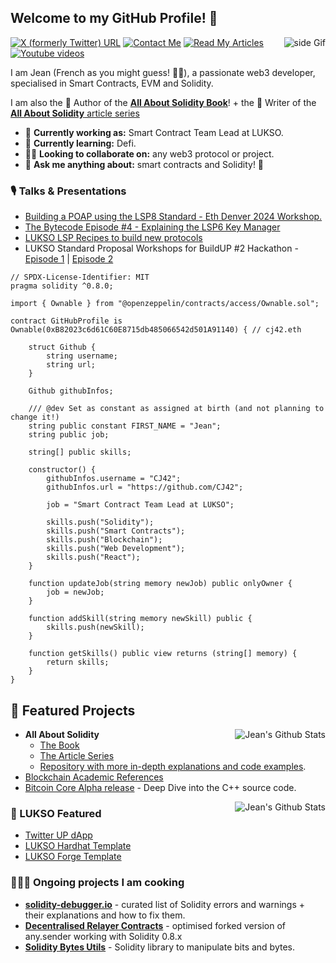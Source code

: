 ## Welcome to my GitHub Profile! 👋 

<a href="https://leanpub.com/all-about-solidity-book#:~:text=A%20developer%20guide%20for%20smart,build%20new%20protocols%20and%20dApps.&text=Discover%20the%20secrets%20of%20the,About%20Solidity%22%20for%20a%20reason!" target="_blank"><img src="https://d2sofvawe08yqg.cloudfront.net/all-about-solidity-book/s_hero?1715538832" alt="side Gif" style="z-index: 99999999" align="right" height="auto"/></a>

[![X (formerly Twitter) URL](https://img.shields.io/twitter/url?url=https%3A%2F%2Fx.com%2FJeanCavallera&style=social&label=Follow%20Me&labelColor=1DA1F2)](https://x.com/JeanCavallera)
[![Contact Me](https://img.shields.io/static/v1?message=LinkedIn&logo=linkedin&labelColor=0A66C2&color=0A66C2&logoColor=white&label=%20)](https://www.linkedin.com/in/jeancav/)
[![Read My Articles](https://img.shields.io/static/v1?message=Medium&logo=medium&labelColor=000000&color=000000&logoColor=white&label=%20)](https://medium.com/@jeancvllr)
[![Youtube videos](https://img.shields.io/static/v1?message=YouTube&logo=youtube&labelColor=FF0000&color=FF0000&logoColor=white&label=%20)](https://www.youtube.com/playlist?list=PLFb3VvViujW7bvEh_UdPChneZsZC8tXdZ)

I am Jean (French as you might guess! 🥖🥐), a passionate web3 developer, specialised in Smart Contracts, EVM and Solidity.

I am also the 📓 Author of the [**All About Solidity Book**](https://leanpub.com/all-about-solidity-book#:~:text=A%20developer%20guide%20for%20smart,build%20new%20protocols%20and%20dApps.&text=Discover%20the%20secrets%20of%20the,About%20Solidity%22%20for%20a%20reason!)! + the 📑 Writer of the [**All About Solidity** article series](https://medium.com/me/stories/public)

- 🔭 **Currently working as:** Smart Contract Team Lead at LUKSO.
- 🌱 **Currently learning:** Defi.
- 🤝🏻 **Looking to collaborate on:** any web3 protocol or project.
- 💬 **Ask me anything about:** smart contracts and Solidity! 🫡

### 🎙️ Talks & Presentations

- [Building a POAP using the LSP8 Standard - Eth Denver 2024 Workshop.](https://www.youtube.com/watch?v=ff_IYOuQn_s&pp=ygUOamVhbiBjYXZhbGxlcmE%3D)
- [The Bytecode Episode #4 - Explaining the LSP6 Key Manager](https://www.youtube.com/watch?v=2Sm9LsCPjdE)
- [LUKSO LSP Recipes to build new protocols](https://www.youtube.com/watch?v=cx7EHlP6BZM&pp=ygUOamVhbiBjYXZhbGxlcmE%3D)
- LUKSO Standard Proposal Workshops for BuildUP #2 Hackathon - [Episode 1](https://www.youtube.com/watch?v=PrXVcRL1n98) | [Episode 2](https://www.youtube.com/watch?v=xQV2l7VSRZ0)

```solidity title="GitHubProfile.sol"
// SPDX-License-Identifier: MIT
pragma solidity ^0.8.0;

import { Ownable } from "@openzeppelin/contracts/access/Ownable.sol";

contract GitHubProfile is Ownable(0xB82023c6d61C60E8715db485066542d501A91140) { // cj42.eth

    struct Github {
        string username;
        string url;
    }

    Github githubInfos;

    /// @dev Set as constant as assigned at birth (and not planning to change it!)
    string public constant FIRST_NAME = "Jean";
    string public job;

    string[] public skills;

    constructor() {
        githubInfos.username = "CJ42";
        githubInfos.url = "https://github.com/CJ42";

        job = "Smart Contract Team Lead at LUKSO";
        
        skills.push("Solidity");
        skills.push("Smart Contracts");
        skills.push("Blockchain");
        skills.push("Web Development");
        skills.push("React");
    }

    function updateJob(string memory newJob) public onlyOwner {
        job = newJob;
    }

    function addSkill(string memory newSkill) public {
        skills.push(newSkill);
    }

    function getSkills() public view returns (string[] memory) {
        return skills;
    }
}
```

<!--
**CJ42/CJ42** is a ✨ _special_ ✨ repository because its `README.md` (this file) appears on your GitHub profile.

Here are some ideas to get you started:
- ⚡ Fun fact: ...
- 🤔 **I’m looking for help** with front-end web design to 
-->

## 🌟 Featured Projects

<img src="https://github-readme-stats.vercel.app/api?username=cj42&count_private=true&show_icons=true&include_all_commits=true" align="right" alt="Jean's Github Stats" height="auto"/>

- **All About Solidity**
    - [The Book](https://leanpub.com/all-about-solidity-book#:~:text=A%20developer%20guide%20for%20smart,build%20new%20protocols%20and%20dApps.&text=Discover%20the%20secrets%20of%20the,About%20Solidity%22%20for%20a%20reason!)
    - [The Article Series](https://medium.com/coinmonks/all-about-solidity-article-series-f57be7bf6746
)
    - [Repository with more in-depth explanations and code examples](https://github.com/CJ42/All-About-Solidity).
- [Blockchain Academic References](https://github.com/CJ42/Blockchain-Academic-References)
- [Bitcoin Core Alpha release](https://github.com/CJ42/original-bitcoin-core-code-explained) - Deep Dive into the C++ source code.

<img src="https://github-readme-stats.vercel.app/api/top-langs/?username=cj42&hide=TeX&layout=compact" alt="Jean's Github Stats" align="right" height="auto"/>

### 💝 LUKSO Featured

- [Twitter UP dApp](https://github.com/CJ42/twitter-up-dapp)
- [LUKSO Hardhat Template](https://github.com/CJ42/LUKSO-Hardhat-template)
- [LUKSO Forge Template](https://github.com/CJ42/lukso-forge-template)

### 👨🏻‍🍳 Ongoing projects I am cooking

- [**solidity-debugger.io**](https://solidity-debugger.io/) - curated list of Solidity errors and warnings + their explanations and how to fix them.
- [**Decentralised Relayer Contracts**](https://github.com/CJ42/contracts.any.sender) - optimised forked version of any.sender working with Solidity 0.8.x
- [**Solidity Bytes Utils**](https://github.com/CJ42/Solidity-BytesUtils) - Solidity library to manipulate bits and bytes.




